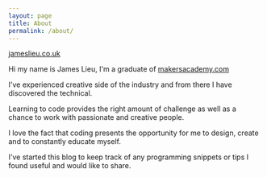 ```yaml
---
layout: page
title: About
permalink: /about/
---
```


[jameslieu.co.uk](http://jameslieu.co.uk/)

Hi my name is James Lieu, I'm a graduate of [makersacademy.com](http://makersacademy.com/)

I've experienced creative side of the industry and from there I have discovered the technical.

Learning to code provides the right amount of challenge as well as a chance to work with passionate and creative people.

I love the fact that coding presents the opportunity for me to design, create and to constantly educate myself.

I've started this blog to keep track of any programming snippets or tips I found useful and would like to share.
